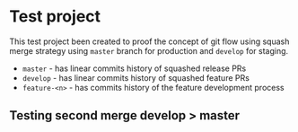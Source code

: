 # Test project

This test project been created to proof the concept of git flow using squash merge strategy using `master` branch for production and `develop` for staging.

- `master` - has linear commits history of squashed release PRs
- `develop` - has linear commits history of squashed feature PRs
- `feature-<n>` - has commits history of the feature development process

## Testing second merge develop > master
